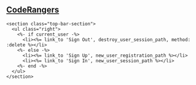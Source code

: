  <nav class="top-bar">
    <h1><a href="/">CodeRangers</a></h1>

    <section class="top-bar-section">
      <ul class="right">
        <%- if current_user -%>
          <li><%= link_to 'Sign Out', destroy_user_session_path, method: :delete %></li>
        <%- else -%>
          <li><%= link_to 'Sign Up', new_user_registration_path %></li>
          <li><%= link_to 'Sign In', new_user_session_path %></li>
        <%- end -%>
      </ul>
    </section>
  </nav>